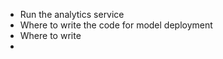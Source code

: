 -   Run the analytics service
-   Where to write the code for model deployment
-   Where to write
-   
